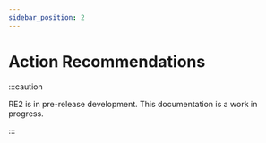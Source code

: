 ```yaml
---
sidebar_position: 2
---
```


# Action Recommendations

:::caution

RE2 is in pre-release development. This documentation is a work in progress.

:::

